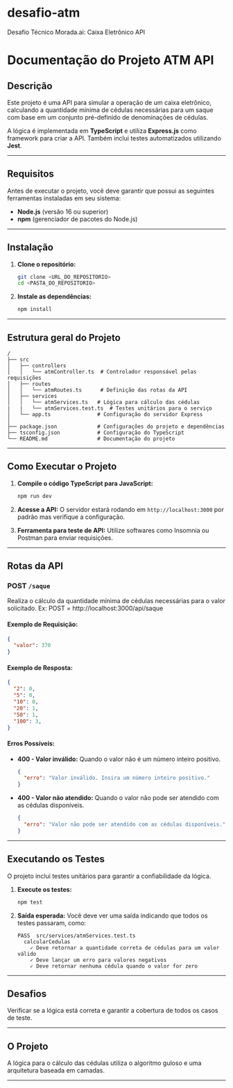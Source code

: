 # desafio-atm
Desafio Técnico Morada.ai: Caixa Eletrônico API

# Documentação do Projeto ATM API

## Descrição
Este projeto é uma API para simular a operação de um caixa eletrônico, calculando a quantidade mínima de cédulas necessárias para um saque com base em um conjunto pré-definido de denominações de cédulas.

A lógica é implementada em **TypeScript** e utiliza **Express.js** como framework para criar a API. Também inclui testes automatizados utilizando **Jest**.

---

## Requisitos

Antes de executar o projeto, você deve garantir que possui as seguintes ferramentas instaladas em seu sistema:

- **Node.js** (versão 16 ou superior)
- **npm** (gerenciador de pacotes do Node.js)

---

## Instalação

1. **Clone o repositório:**
   ```bash
   git clone <URL_DO_REPOSITORIO>
   cd <PASTA_DO_REPOSITORIO>
   ```

2. **Instale as dependências:**
   ```bash
   npm install
   ```

---

## Estrutura geral do Projeto

```plaintext
/
├── src
│   ├── controllers
│   │   └── atmController.ts  # Controlador responsável pelas requisições
│   ├── routes
│   │   └── atmRoutes.ts      # Definição das rotas da API
│   ├── services
│   │   └── atmServices.ts   # Lógica para cálculo das cédulas
|   |   └── atmServices.test.ts  # Testes unitários para o serviço
│   └── app.ts               # Configuração do servidor Express
│   
├── package.json             # Configurações do projeto e dependências
├── tsconfig.json            # Configuração do TypeScript
└── README.md                # Documentação do projeto
```

---

## Como Executar o Projeto

1. **Compile o código TypeScript para JavaScript:**
   ```bash
   npm run dev
   ```

2. **Acesse a API:**
   O servidor estará rodando em `http://localhost:3000` por padrão mas verifique a configuração.

3. **Ferramenta para teste de API:**
   Utilize softwares como Insomnia ou Postman para enviar requisições.

---

## Rotas da API

### POST `/saque`

Realiza o cálculo da quantidade mínima de cédulas necessárias para o valor solicitado. Ex: POST = http://localhost:3000/api/saque

#### **Exemplo de Requisição:**
```json
{
  "valor": 370
}
```

#### **Exemplo de Resposta:**
```json
{
  "2": 0,
  "5": 0,
  "10": 0,
  "20": 1,
  "50": 1,
  "100": 3,
}
```

#### **Erros Possíveis:**
- **400 - Valor inválido:** Quando o valor não é um número inteiro positivo.
  ```json
  {
    "erro": "Valor inválido. Insira um número inteiro positivo."
  }
  ```
- **400 - Valor não atendido:** Quando o valor não pode ser atendido com as cédulas disponíveis.
  ```json
  {
    "erro": "Valor não pode ser atendido com as cédulas disponíveis."
  }
  ```

---

## Executando os Testes

O projeto inclui testes unitários para garantir a confiabilidade da lógica.

1. **Execute os testes:**
   ```bash
   npm test
   ```

2. **Saída esperada:**
   Você deve ver uma saída indicando que todos os testes passaram, como:
   ```plaintext
   PASS  src/services/atmServices.test.ts
     calcularCedulas
       ✓ Deve retornar a quantidade correta de cédulas para um valor válido
       ✓ Deve lançar um erro para valores negativos
       ✓ Deve retornar nenhuma cédula quando o valor for zero
   ```

---

## Desafios

Verificar se a lógica está correta e garantir a cobertura de todos os casos de teste.


---

## O Projeto

A lógica para o cálculo das cédulas utiliza o algoritmo guloso e uma arquitetura baseada em camadas.


---
